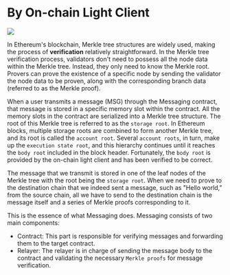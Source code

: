 # By On-chain Light Client

![](https://ucarecdn.com/9405ab91-7085-4315-ad62-0bff892f20d1/messageverification.png)

In Ethereum's blockchain, Merkle tree structures are widely used, making the process of **verification** relatively straightforward. In the Merkle tree verification process, validators don't need to possess all the node data within the Merkle tree. Instead, they only need to know the Merkle root. Provers can prove the existence of a specific node by sending the validator the node data to be proven, along with the corresponding branch data (referred to as the Merkle proof).

When a user transmits a message (MSG) through the Messaging contract, that message is stored in a specific memory slot within the contract. All the memory slots in the contract are serialized into a Merkle tree structure. The root of this Merkle tree is referred to as the `storage root`. In Ethereum blocks, multiple storage roots are combined to form another Merkle tree, and its root is called the `account root`. Several `account roots`, in turn, make up the `execution state root`, and this hierarchy continues until it reaches the `body root` included in the block header. Fortunately, the `body root` is provided by the on-chain light client and has been verified to be correct.

The message that we transmit is stored in one of the leaf nodes of the Merkle tree with the root being the `storage root`. When we need to prove to the destination chain that we indeed sent a message, such as "Hello world," from the source chain, all we have to send to the destination chain is the message itself and a series of Merkle proofs corresponding to it.

This is the essence of what Messaging does. Messaging consists of two main components:

- Contract: This part is responsible for verifying messages and forwarding them to the target contract.
- Relayer: The relayer is in charge of sending the message body to the contract and validating the necessary `Merkle proofs` for message verification.
